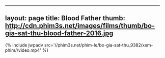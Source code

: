 
---
layout: page
title: Blood Father
thumb: http://cdn.phim3s.net/images/films/thumb/bo-gia-sat-thu-blood-father-2016.jpg
---
{% include jwpadv src='//phim3s.net/phim-le/bo-gia-sat-thu_9382/xem-phim//video.mp4' %}
